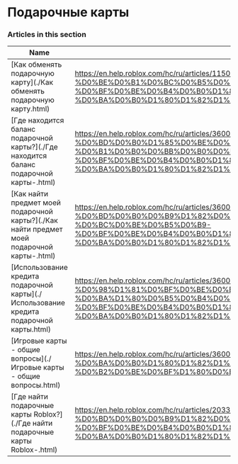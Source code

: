 # Подарочные карты  
### Articles in this section
Name|URL
-|-
[Как обменять подарочную карту](./Как обменять подарочную карту.html) |https://en.help.roblox.com/hc/ru/articles/115005566223-%D0%9A%D0%B0%D0%BA-%D0%BE%D0%B1%D0%BC%D0%B5%D0%BD%D1%8F%D1%82%D1%8C-%D0%BF%D0%BE%D0%B4%D0%B0%D1%80%D0%BE%D1%87%D0%BD%D1%83%D1%8E-%D0%BA%D0%B0%D1%80%D1%82%D1%83
[Где находится баланс подарочной карты?](./Где находится баланс подарочной карты-.html) |https://en.help.roblox.com/hc/ru/articles/360000291806-%D0%93%D0%B4%D0%B5-%D0%BD%D0%B0%D1%85%D0%BE%D0%B4%D0%B8%D1%82%D1%81%D1%8F-%D0%B1%D0%B0%D0%BB%D0%B0%D0%BD%D1%81-%D0%BF%D0%BE%D0%B4%D0%B0%D1%80%D0%BE%D1%87%D0%BD%D0%BE%D0%B9-%D0%BA%D0%B0%D1%80%D1%82%D1%8B-
[Как найти предмет моей подарочной карты?](./Как найти предмет моей подарочной карты-.html) |https://en.help.roblox.com/hc/ru/articles/360000230863-%D0%9A%D0%B0%D0%BA-%D0%BD%D0%B0%D0%B9%D1%82%D0%B8-%D0%BF%D1%80%D0%B5%D0%B4%D0%BC%D0%B5%D1%82-%D0%BC%D0%BE%D0%B5%D0%B9-%D0%BF%D0%BE%D0%B4%D0%B0%D1%80%D0%BE%D1%87%D0%BD%D0%BE%D0%B9-%D0%BA%D0%B0%D1%80%D1%82%D1%8B-
[Использование кредита подарочной карты](./Использование кредита подарочной карты.html) |https://en.help.roblox.com/hc/ru/articles/360000291786-%D0%98%D1%81%D0%BF%D0%BE%D0%BB%D1%8C%D0%B7%D0%BE%D0%B2%D0%B0%D0%BD%D0%B8%D0%B5-%D0%BA%D1%80%D0%B5%D0%B4%D0%B8%D1%82%D0%B0-%D0%BF%D0%BE%D0%B4%D0%B0%D1%80%D0%BE%D1%87%D0%BD%D0%BE%D0%B9-%D0%BA%D0%B0%D1%80%D1%82%D1%8B-
[Игровые карты - общие вопросы](./Игровые карты - общие вопросы.html) |https://en.help.roblox.com/hc/ru/articles/360029697131-%D0%98%D0%B3%D1%80%D0%BE%D0%B2%D1%8B%D0%B5-%D0%BA%D0%B0%D1%80%D1%82%D1%8B-%D0%BE%D0%B1%D1%89%D0%B8%D0%B5-%D0%B2%D0%BE%D0%BF%D1%80%D0%BE%D1%81%D1%8B
[Где найти подарочные карты Roblox?](./Где найти подарочные карты Roblox-.html) |https://en.help.roblox.com/hc/ru/articles/203312720-%D0%93%D0%B4%D0%B5-%D0%BD%D0%B0%D0%B9%D1%82%D0%B8-%D0%BF%D0%BE%D0%B4%D0%B0%D1%80%D0%BE%D1%87%D0%BD%D1%8B%D0%B5-%D0%BA%D0%B0%D1%80%D1%82%D1%8B-Roblox-